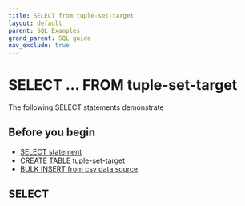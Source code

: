 ```yaml
---
title: SELECT from tuple-set-target
layout: default
parent: SQL Examples
grand_parent: SQL guide
nav_exclude: true
---
```

# SELECT ... FROM tuple-set-target

The following SELECT statements demonstrate

## Before you begin

* [SELECT statement](/docs/sql-guide/statements/statement-select)
* [CREATE TABLE tuple-set-target](/docs/sql-guide/examples/sql-eg-table/sql-eg-table-create-tuple-set-target)
* [BULK INSERT from csv data source](/docs/sql-guide/examples/sql-eg-insert/sql-eg-insert-bulk-tuple-set-target)

## SELECT 
